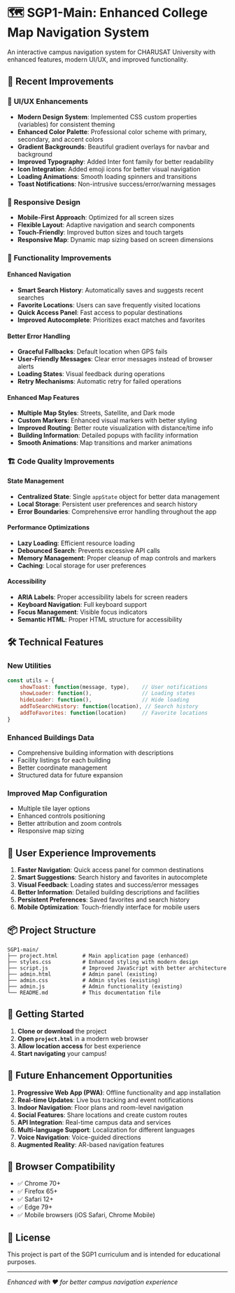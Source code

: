 # 🗺️ SGP1-Main: Enhanced College Map Navigation System

An interactive campus navigation system for CHARUSAT University with enhanced features, modern UI/UX, and improved functionality.

## 🚀 Recent Improvements

### 🎨 **UI/UX Enhancements**
- **Modern Design System**: Implemented CSS custom properties (variables) for consistent theming
- **Enhanced Color Palette**: Professional color scheme with primary, secondary, and accent colors
- **Gradient Backgrounds**: Beautiful gradient overlays for navbar and background
- **Improved Typography**: Added Inter font family for better readability
- **Icon Integration**: Added emoji icons for better visual navigation
- **Loading Animations**: Smooth loading spinners and transitions
- **Toast Notifications**: Non-intrusive success/error/warning messages

### 📱 **Responsive Design**
- **Mobile-First Approach**: Optimized for all screen sizes
- **Flexible Layout**: Adaptive navigation and search components
- **Touch-Friendly**: Improved button sizes and touch targets
- **Responsive Map**: Dynamic map sizing based on screen dimensions

### 🔧 **Functionality Improvements**

#### **Enhanced Navigation**
- **Smart Search History**: Automatically saves and suggests recent searches
- **Favorite Locations**: Users can save frequently visited locations
- **Quick Access Panel**: Fast access to popular destinations
- **Improved Autocomplete**: Prioritizes exact matches and favorites

#### **Better Error Handling**
- **Graceful Fallbacks**: Default location when GPS fails
- **User-Friendly Messages**: Clear error messages instead of browser alerts
- **Loading States**: Visual feedback during operations
- **Retry Mechanisms**: Automatic retry for failed operations

#### **Enhanced Map Features**
- **Multiple Map Styles**: Streets, Satellite, and Dark mode
- **Custom Markers**: Enhanced visual markers with better styling
- **Improved Routing**: Better route visualization with distance/time info
- **Building Information**: Detailed popups with facility information
- **Smooth Animations**: Map transitions and marker animations

### 🏗️ **Code Quality Improvements**

#### **State Management**
- **Centralized State**: Single `appState` object for better data management
- **Local Storage**: Persistent user preferences and search history
- **Error Boundaries**: Comprehensive error handling throughout the app

#### **Performance Optimizations**
- **Lazy Loading**: Efficient resource loading
- **Debounced Search**: Prevents excessive API calls
- **Memory Management**: Proper cleanup of map controls and markers
- **Caching**: Local storage for user preferences

#### **Accessibility**
- **ARIA Labels**: Proper accessibility labels for screen readers
- **Keyboard Navigation**: Full keyboard support
- **Focus Management**: Visible focus indicators
- **Semantic HTML**: Proper HTML structure for accessibility

## 🛠️ **Technical Features**

### **New Utilities**
```javascript
const utils = {
    showToast: function(message, type),    // User notifications
    showLoader: function(),                // Loading states
    hideLoader: function(),                // Hide loading
    addToSearchHistory: function(location), // Search history
    addToFavorites: function(location)     // Favorite locations
}
```

### **Enhanced Buildings Data**
- Comprehensive building information with descriptions
- Facility listings for each building
- Better coordinate management
- Structured data for future expansion

### **Improved Map Configuration**
- Multiple tile layer options
- Enhanced controls positioning
- Better attribution and zoom controls
- Responsive map sizing

## 🎯 **User Experience Improvements**

1. **Faster Navigation**: Quick access panel for common destinations
2. **Smart Suggestions**: Search history and favorites in autocomplete
3. **Visual Feedback**: Loading states and success/error messages
4. **Better Information**: Detailed building descriptions and facilities
5. **Persistent Preferences**: Saved favorites and search history
6. **Mobile Optimization**: Touch-friendly interface for mobile users

## 📦 **Project Structure**

```
SGP1-main/
├── project.html        # Main application page (enhanced)
├── styles.css          # Enhanced styling with modern design
├── script.js           # Improved JavaScript with better architecture
├── admin.html          # Admin panel (existing)
├── admin.css           # Admin styles (existing)
├── admin.js            # Admin functionality (existing)
└── README.md           # This documentation file
```

## 🚀 **Getting Started**

1. **Clone or download** the project
2. **Open `project.html`** in a modern web browser
3. **Allow location access** for best experience
4. **Start navigating** your campus!

## 🔮 **Future Enhancement Opportunities**

1. **Progressive Web App (PWA)**: Offline functionality and app installation
2. **Real-time Updates**: Live bus tracking and event notifications
3. **Indoor Navigation**: Floor plans and room-level navigation
4. **Social Features**: Share locations and create custom routes
5. **API Integration**: Real-time campus data and services
6. **Multi-language Support**: Localization for different languages
7. **Voice Navigation**: Voice-guided directions
8. **Augmented Reality**: AR-based navigation features

## 🔧 **Browser Compatibility**

- ✅ Chrome 70+
- ✅ Firefox 65+
- ✅ Safari 12+
- ✅ Edge 79+
- ✅ Mobile browsers (iOS Safari, Chrome Mobile)

## 📄 **License**

This project is part of the SGP1 curriculum and is intended for educational purposes.

---

*Enhanced with ❤️ for better campus navigation experience*
